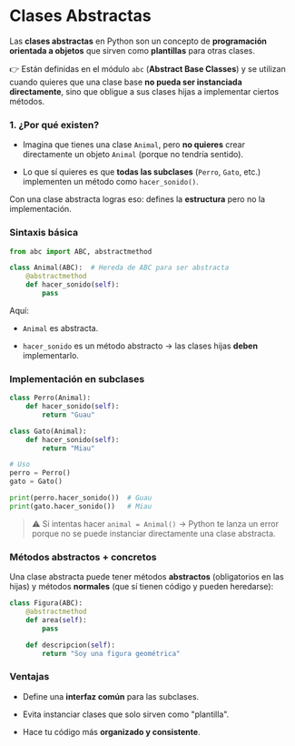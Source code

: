 
# Clases Abstractas

Las **clases abstractas** en Python son un concepto de **programación orientada a objetos** que sirven como **plantillas** para otras clases.

👉 Están definidas en el módulo `abc` (**Abstract Base Classes**) y se utilizan cuando quieres que una clase base **no pueda ser instanciada directamente**, sino que obligue a sus clases hijas a implementar ciertos métodos.


### 1. ¿Por qué existen?

- Imagina que tienes una clase `Animal`, pero **no quieres** crear directamente un objeto `Animal` (porque no tendría sentido).
    
- Lo que sí quieres es que **todas las subclases** (`Perro`, `Gato`, etc.) implementen un método como `hacer_sonido()`.
    

Con una clase abstracta logras eso: defines la **estructura** pero no la implementación.

### Sintaxis básica

```python
from abc import ABC, abstractmethod

class Animal(ABC):  # Hereda de ABC para ser abstracta
    @abstractmethod
    def hacer_sonido(self):
        pass
```

Aquí:

- `Animal` es abstracta.
    
- `hacer_sonido` es un método abstracto → las clases hijas **deben** implementarlo.

### Implementación en subclases

```python
class Perro(Animal):
    def hacer_sonido(self):
        return "Guau"

class Gato(Animal):
    def hacer_sonido(self):
        return "Miau"

# Uso
perro = Perro()
gato = Gato()

print(perro.hacer_sonido())  # Guau
print(gato.hacer_sonido())   # Miau

```


> ⚠️ Si intentas hacer `animal = Animal()` → Python te lanza un error porque no se puede instanciar directamente una clase abstracta.



### Métodos abstractos + concretos

Una clase abstracta puede tener métodos **abstractos** (obligatorios en las hijas) y métodos **normales** (que sí tienen código y pueden heredarse):


```python
class Figura(ABC):
    @abstractmethod
    def area(self):
        pass

    def descripcion(self):
        return "Soy una figura geométrica"
```


### Ventajas

- Define una **interfaz común** para las subclases.
    
- Evita instanciar clases que solo sirven como "plantilla".
    
- Hace tu código más **organizado y consistente**.